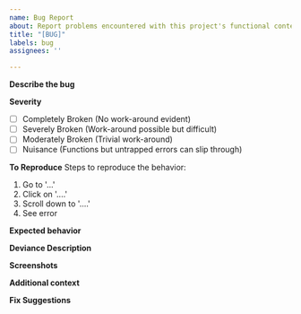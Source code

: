 ```yaml
---
name: Bug Report
about: Report problems encountered with this project's functional content
title: "[BUG]"
labels: bug
assignees: ''

---
```


**Describe the bug**
<!-- A clear and concise description of what the bug is. -->

**Severity**
<!-- Give a rough estimate of how broken things seem to be -->
- [ ] Completely Broken (No work-around evident)
- [ ] Severely Broken (Work-around possible but difficult)
- [ ] Moderately Broken (Trivial work-around)
- [ ] Nuisance (Functions but untrapped errors can slip through)

**To Reproduce**
Steps to reproduce the behavior:
1. Go to '...'
2. Click on '....'
3. Scroll down to '....'
4. See error
<!-- If error is transient, provide rough estimation of how frequently it occurs -->

**Expected behavior**
<!-- A clear and concise description of what you expected to happen. -->

**Deviance Description**
<!-- How does the behavior deviate from your expectations -->

**Screenshots**
<!-- If applicable, add screenshots to help explain your problem. -->

**Additional context**
<!-- Add any other context about the problem here. -->

**Fix Suggestions**
<!-- 
Manual steps to take to work around the problem

Note: if submitting a PR, ensure to reference this issue
-->
